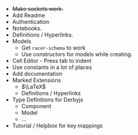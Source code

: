 - ~~Make sockets work.~~
- Add Readme
- Authentication
- Notebooks.
- Definitions / Hyperlinks.
- Models 
    - Get ```racer-schema``` to work
    - Use constructors for models while creating.
- Cell Editor - Press tab to indent
- Use constants in a lot of places
- Add documentation
- Marked Extensions
    - $\LaTeX$
    - Definitions / Hyperlinks
- Type Definitions for Derbyjs 
    - Component
    - Model
    - ...
- Tutorial / Helpbox for key mappings